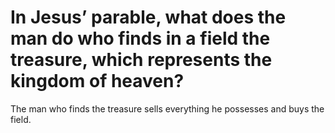 # In Jesus’ parable, what does the man do who finds in a field the treasure, which represents the kingdom of heaven?

The man who finds the treasure sells everything he possesses and buys the field.
